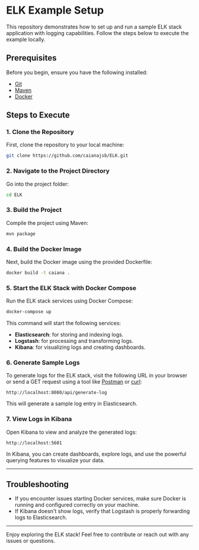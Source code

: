 # ELK Example Setup

This repository demonstrates how to set up and run a sample ELK stack application with logging capabilities. Follow the steps below to execute the example locally.

## Prerequisites

Before you begin, ensure you have the following installed:

- [Git](https://git-scm.com/)
- [Maven](https://maven.apache.org/)
- [Docker](https://www.docker.com/)

## Steps to Execute

### 1. Clone the Repository

First, clone the repository to your local machine:

```bash
git clone https://github.com/caianajsb/ELK.git
```

### 2. Navigate to the Project Directory

Go into the project folder:

```bash
cd ELK
```

### 3. Build the Project

Compile the project using Maven:

```bash
mvn package
```

### 4. Build the Docker Image

Next, build the Docker image using the provided Dockerfile:

```bash
docker build -t caiana .
```

### 5. Start the ELK Stack with Docker Compose

Run the ELK stack services using Docker Compose:

```bash
docker-compose up
```

This command will start the following services:

- **Elasticsearch**: for storing and indexing logs.
- **Logstash**: for processing and transforming logs.
- **Kibana**: for visualizing logs and creating dashboards.

### 6. Generate Sample Logs

To generate logs for the ELK stack, visit the following URL in your browser or send a GET request using a tool like [Postman](https://www.postman.com/) or [curl](https://curl.se/):

```
http://localhost:8080/api/generate-log
```

This will generate a sample log entry in Elasticsearch.

### 7. View Logs in Kibana

Open Kibana to view and analyze the generated logs:

```
http://localhost:5601
```

In Kibana, you can create dashboards, explore logs, and use the powerful querying features to visualize your data.

---

## Troubleshooting

- If you encounter issues starting Docker services, make sure Docker is running and configured correctly on your machine.
- If Kibana doesn't show logs, verify that Logstash is properly forwarding logs to Elasticsearch.

---

Enjoy exploring the ELK stack! Feel free to contribute or reach out with any issues or questions.

